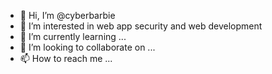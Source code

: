 - 👋 Hi, I’m @cyberbarbie
- 👀 I’m interested in web app security and web development
- 🌱 I’m currently learning ...
- 💞️ I’m looking to collaborate on ...
- 📫 How to reach me ...

<!---
cyberbarbie/cyberbarbie is a ✨ special ✨ repository because its `README.md` (this file) appears on your GitHub profile.
You can click the Preview link to take a look at your changes.
--->
